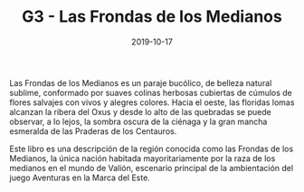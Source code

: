 ﻿---
title: G3 - Las Frondas de los Medianos
summary: Este libro es una descripción de la región conocida como las Frondas de los Medianos, la única nación habitada mayoritariamente por la raza de los medianos en el mundo de Valion.
authors:
- Carlos de la Cruz
date: 2019-10-17
type: post
categories:
- Clásicos de la Marca
- Línea G
tags:
- Gazetteer
minlevels: "1"
maxlevels: "36"
prices: 6,00€
session: "indeterminado"
mincharacters: "4"
maxcharacters: "6"
eval: oficial
cover: "G3-fronda-de-los-medianos.jpg"
download: "G3-fronda-de-los-medianos.pdf"
moreinfo: "https://tesorosdelamarca.com/producto/las-frondas-de-los-medianos/"
license: "OGL"
draft: false

---

Las Frondas de los Medianos es un paraje bucólico, de belleza natural sublime, conformado por suaves colinas herbosas cubiertas de cúmulos de flores salvajes con vivos y alegres colores. Hacia el oeste, las floridas lomas alcanzan la ribera del Oxus y desde lo alto de las quebradas se puede observar, a lo lejos, la sombra oscura de la ciénaga y la gran mancha esmeralda de las Praderas de los Centauros.

Este libro es una descripción de la región conocida como las Frondas de los Medianos, la única nación habitada mayoritariamente por la raza de los medianos en el mundo de Valión, escenario principal de la ambientación del juego Aventuras en la Marca del Este.